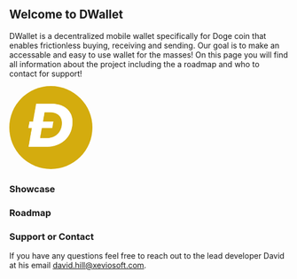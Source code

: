 ## Welcome to DWallet

DWallet is a decentralized mobile wallet specifically for Doge coin that enables frictionless buying, receiving and sending. Our goal is to make an accessable and easy to use wallet for the masses! On this page you will find all information about the project including the a roadmap and who to contact for support!

<img src="./DWallet Logo.jpg" width="150" height="150" style="border-radius:50%">
 
 ### Showcase


### Roadmap



### Support or Contact
If you have any questions feel free to reach out to the lead developer David at his email david.hill@xeviosoft.com.
